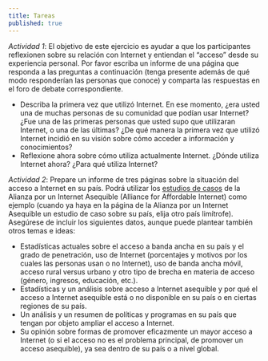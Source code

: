 ```yaml
---
title: Tareas
published: true
---
```


*Actividad 1*:  El objetivo de este ejercicio es ayudar a que los participantes reflexionen sobre su relación con Internet y entiendan el “acceso” desde su experiencia personal. Por favor escriba un informe de una página que responda a las preguntas a continuación (tenga presente además de qué modo responderían las personas que conoce) y comparta las respuestas en el foro de debate correspondiente. 
<ul><li>Describa la primera vez que utilizó Internet. En ese momento, ¿era usted una de muchas personas de su comunidad que podían usar Internet? ¿Fue una de las primeras personas que usted supo que utilizaran Internet, o una de las últimas? ¿De qué manera la primera vez que utilizó Internet incidió en su visión sobre cómo acceder a información y conocimientos?</li>
<li>Reflexione ahora sobre cómo utiliza actualmente Internet. ¿Dónde utiliza Internet ahora? ¿Para qué utiliza Internet? </li> </ul>

*Actividad 2*: Prepare un informe de tres páginas sobre la situación del acceso a Internet en su país. Podrá utilizar los <a href="http://a4ai.org/policy-research/country-case-studies2/" target="_blank">estudios de casos</a> de la Alianza por un Internet Asequible (Alliance for Affordable Internet) como ejemplo (cuando ya haya en la página de la Alianza por un Internet Asequible un estudio de caso sobre su país, elija otro país limítrofe). Asegúrese de incluir los siguientes datos, aunque puede plantear también otros temas e ideas:
<ul><li>Estadísticas actuales sobre el acceso a banda ancha en su país y el grado de penetración, uso de Internet (porcentajes y motivos por los cuales las personas usan o no Internet), uso de banda ancha móvil, acceso rural versus urbano y otro tipo de brecha en materia de acceso (género, ingresos, educación, etc.).</li>
<li>Estadísticas y un análisis sobre acceso a Internet asequible y por qué el acceso a Internet asequible está o no disponible en su país o en ciertas regiones de su país. </li>
<li>Un análisis y un resumen de políticas y programas en su país que tengan por objeto ampliar el acceso a Internet.</li>
<li>Su opinión sobre formas de promover eficazmente un mayor acceso a Internet (o si el acceso no es el problema principal, de promover un acceso asequible), ya sea dentro de su país o a nivel global. </li></ul>
